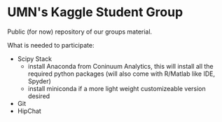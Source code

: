 UMN's Kaggle Student Group
============================================
Public (for now) repository of our groups material.

What is needed to participate:
- Scipy Stack
    * install Anaconda from Coninuum Analytics, this will install all the required python packages (will also come with R/Matlab like IDE, Spyder)
    * install miniconda if a more light weight customizeable version desired
- Git
- HipChat
